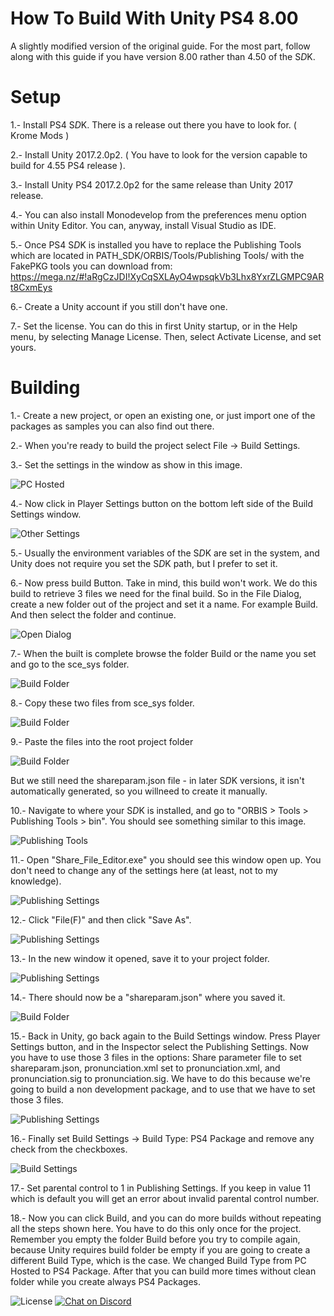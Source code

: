 # How To Build With Unity PS4 8.00
A slightly modified version of the original guide. For the most part, follow along with this guide if you have version 8.00 rather than 4.50 of the S*D*K.

Setup
=====

1.- Install PS4 S*D*K. There is a release out there you have to look for. ( Krome Mods )

2.- Install Unity 2017.2.0p2. ( You have to look for the version capable to build for 4.55 PS4 release ).

3.- Install Unity PS4 2017.2.0p2 for the same release than Unity 2017 release.

4.- You can also install Monodevelop from the preferences menu option within Unity Editor. You can, anyway, install Visual Studio as IDE.

5.- Once PS4 S*D*K is installed you have to replace the Publishing Tools which are located in PATH_SDK/ORBIS/Tools/Publishing Tools/ with the FakePKG tools you can download from: https://mega.nz/#!aRgCzJDI!XyCqSXLAyO4wpsqkVb3Lhx8YxrZLGMPC9ARt8CxmEys

6.- Create a Unity account if you still don't have one.

7.- Set the license. You can do this in first Unity startup, or in the Help menu, by selecting Manage License. Then, select Activate License, and set yours.


Building
========

1.- Create a new project, or open an existing one, or just import one of the packages as samples you can also find out there.

2.- When you're ready to build the project select File -> Build Settings.

3.- Set the settings in the window as show in this image.


![PC Hosted](https://github.com/RetroGamer74/HowToBuildWithUnityPS4FakePKG/blob/master/Captura1.PNG "Set PC Hosted")

4.- Now click in Player Settings button on the bottom left side of the Build Settings window.

![Other Settings](https://github.com/RetroGamer74/HowToBuildWithUnityPS4FakePKG/blob/master/Captura3.PNG "Other Settings")

5.- Usually the environment variables of the S*D*K are set in the system, and Unity does not require you set the S*D*K path, but I prefer to set it.

6.- Now press build Button. Take in mind, this build won't work. We do this build to retrieve 3 files we need for the final build. So in the File Dialog, create a new folder out of the project and set it a name. For example Build. And then select the folder and continue.

![Open Dialog](https://github.com/RetroGamer74/HowToBuildWithUnityPS4FakePKG/blob/master/Captura5.PNG "Open Dialog")

7.- When the built is complete browse the folder Build or the name you set and go to the sce_sys folder.

![Build Folder](https://github.com/RetroGamer74/HowToBuildWithUnityPS4FakePKG/blob/master/Captura6.PNG "Build Folder")

8.- Copy these two files from sce_sys folder.

![Build Folder](https://github.com/gamecoreSRC/HowToBuildWithUnityPS4F800akePKG/blob/master/image_2025-08-09_014511621.png "Build Folder")

9.- Paste the files into the root project folder

![Build Folder](https://github.com/gamecoreSRC/HowToBuildWithUnityPS4F800akePKG/blob/master/image_2025-08-09_014645480.png "Build Folder")

But we still need the shareparam.json file - in later S*D*K versions, it isn't automatically generated, so you willneed to create it manually.

10.- Navigate to where your S*D*K is installed, and go to "ORBIS > Tools > Publishing Tools > bin". You should see something similar to this image.

![Publishing Tools](https://github.com/gamecoreSRC/HowToBuildWithUnityPS4F800akePKG/blob/master/image_2025-08-09_015015867.png "Publishing Tools")

11.- Open "Share_File_Editor.exe" you should see this window open up. You don't need to change any of the settings here (at least, not to my knowledge).

![Publishing Settings](https://github.com/gamecoreSRC/HowToBuildWithUnityPS4F800akePKG/blob/master/image_2025-08-09_015148470.png "Publishing Tools")

12.- Click "File(F)" and then click "Save As".

![Publishing Settings](https://github.com/gamecoreSRC/HowToBuildWithUnityPS4F800akePKG/blob/master/image_2025-08-09_015527733.png "Publishing Tools")

13.- In the new window it opened, save it to your project folder.

![Publishing Settings](https://github.com/gamecoreSRC/HowToBuildWithUnityPS4F800akePKG/blob/master/image_2025-08-09_015614164.png "Publishing Tools")

14.- There should now be a "shareparam.json" where you saved it.

![Build Folder](https://github.com/gamecoreSRC/HowToBuildWithUnityPS4F800akePKG/blob/master/image_2025-08-09_015711184.png "Build Folder")

15.- Back in Unity, go back again to the Build Settings window. Press Player Settings button, and in the Inspector select the Publishing Settings. Now you have to use those 3 files in the options: Share parameter file to set shareparam.json, pronunciation.xml set to pronunciation.xml, and pronunciation.sig to pronunciation.sig. We have to do this because we're going to build a non development package, and to use that we have to set those 3 files.

![Publishing Settings](https://github.com/RetroGamer74/HowToBuildWithUnityPS4FakePKG/blob/master/Captura2.PNG "Publishing Settings")

16.- Finally set Build Settings -> Build Type: PS4 Package and remove any check from the checkboxes.

![Build Settings](https://github.com/RetroGamer74/HowToBuildWithUnityPS4FakePKG/blob/master/Captura.PNG "Build Settings")

17.- Set parental control to 1 in Publishing Settings. If you keep in value 11 which is default you will get an error about invalid parental control number.

18.- Now you can click Build, and you can do more builds without repeating all the steps shown here. You have to do this only once for the project. Remember you empty the folder Build before you try to compile again, because Unity requires build folder be empty if you are going to create a different Build Type, which is the case. We changed Build Type from PC Hosted to PS4 Package. After that you can build more times without clean folder while you create always PS4 Packages.


![License](https://img.shields.io/badge/License-GPLv2-blue.svg)
[![Chat on Discord](https://camo.githubusercontent.com/b4175720ede4f2621aa066ffbabb70ae30044679/68747470733a2f2f696d672e736869656c64732e696f2f62616467652f636861742d446973636f72642d627269676874677265656e2e737667)](https://discordapp.com/invite/cUnjkPH)
